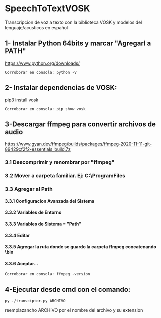 # SpeechToTextVOSK
Transcripcion de voz a texto con la biblioteca VOSK y modelos del lenguaje/acusticos en español


## 1- Instalar Python 64bits y marcar "Agregarl a PATH"  
	
https://www.python.org/downloads/

	Corroborar en consola: python -V


## 2- Instalar dependencias de VOSK:

pip3 install vosk

	Corroborar en consola: pip show vosk


## 3-Descargar ffmpeg para convertir archivos de audio

https://www.gyan.dev/ffmpeg/builds/packages/ffmpeg-2020-11-11-git-89429cf2f2-essentials_build.7z

### 3.1 Descomprimir y renombrar por "ffmpeg"
### 3.2 Mover a carpeta familiar. Ej: C:\ProgramFiles
### 3.3 Agregar al Path 
#### 3.3.1 Configuracion Avanzada del Sistema
#### 3.3.2 Variables de Entorno
#### 3.3.3 Variables de Sistema = "Path"
#### 3.3.4 Editar
#### 3.3.5 Agregar la ruta donde se guardo la carpeta ffmpeg concatenando \bin
#### 3.3.6 Aceptar...

	Corroborar en consola: ffmpeg -version


## 4-Ejecutar desde cmd con el comando:
	
	py ./transciptor.py ARCHIVO

 reemplazancho ARCHIVO por el nombre del archivo y su extension
